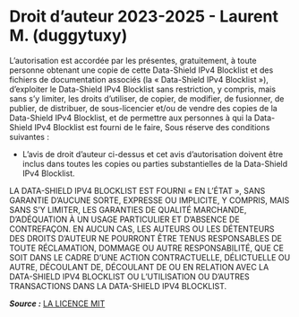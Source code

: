 # Droit d’auteur 2023-2025 - Laurent M. (duggytuxy)

L’autorisation est accordée par les présentes, gratuitement, à toute personne obtenant une copie de cette Data-Shield IPv4 Blocklist et des fichiers de documentation associés (la « Data-Shield IPv4 Blocklist »), d’exploiter le Data-Shield IPv4 Blocklist sans restriction, y compris, mais sans s’y limiter, les droits d’utiliser, de copier, de modifier, de fusionner, de publier, de distribuer, de sous-licencier et/ou de vendre des copies de la Data-Shield IPv4 Blocklist, et de permettre aux personnes à qui la Data-Shield IPv4 Blocklist est fourni de le faire, Sous réserve des conditions suivantes :

- L’avis de droit d’auteur ci-dessus et cet avis d’autorisation doivent être inclus dans toutes les copies ou parties substantielles de la Data-Shield IPv4 Blocklist.

LA DATA-SHIELD IPV4 BLOCKLIST EST FOURNI « EN L’ÉTAT », SANS GARANTIE D’AUCUNE SORTE, EXPRESSE OU IMPLICITE, Y COMPRIS, MAIS SANS S’Y LIMITER, LES GARANTIES DE QUALITÉ MARCHANDE, D’ADÉQUATION À UN USAGE PARTICULIER ET D’ABSENCE DE CONTREFAÇON. EN AUCUN CAS, LES AUTEURS OU LES DÉTENTEURS DES DROITS D’AUTEUR NE POURRONT ÊTRE TENUS RESPONSABLES DE TOUTE RÉCLAMATION, DOMMAGE OU AUTRE RESPONSABILITÉ, QUE CE SOIT DANS LE CADRE D’UNE ACTION CONTRACTUELLE, DÉLICTUELLE OU AUTRE, DÉCOULANT DE, DÉCOULANT DE OU EN RELATION AVEC LA DATA-SHIELD IPV4 BLOCKLIST OU L’UTILISATION OU D’AUTRES TRANSACTIONS DANS LA DATA-SHIELD IPV4 BLOCKLIST.

***Source :*** [LA LICENCE MIT](https://opensource.org/license/mit)